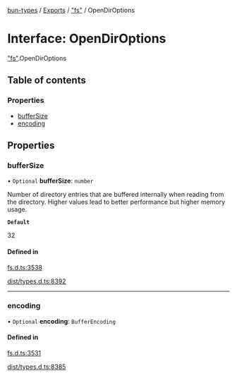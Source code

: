 [bun-types](https://github.com/oven-sh/bun-types/blob/master/api-docs/README.md) / [Exports](https://github.com/oven-sh/bun-types/blob/master/api-docs/modules.md) / ["fs"](https://github.com/oven-sh/bun-types/blob/master/api-docs/modules/fs_.md) / OpenDirOptions

# Interface: OpenDirOptions

["fs"](https://github.com/oven-sh/bun-types/blob/master/api-docs/modules/fs_.md).OpenDirOptions

## Table of contents

### Properties

- [bufferSize](https://github.com/oven-sh/bun-types/blob/master/api-docs/interfaces/fs_.OpenDirOptions.md#buffersize)
- [encoding](https://github.com/oven-sh/bun-types/blob/master/api-docs/interfaces/fs_.OpenDirOptions.md#encoding)

## Properties

### bufferSize

• `Optional` **bufferSize**: `number`

Number of directory entries that are buffered
internally when reading from the directory. Higher values lead to better
performance but higher memory usage.

**`Default`**

32

#### Defined in

[fs.d.ts:3538](https://github.com/valgaze/bun-types/blob/6f8dbf8/fs.d.ts#L3538)

[dist/types.d.ts:8392](https://github.com/valgaze/bun-types/blob/6f8dbf8/dist/types.d.ts#L8392)

___

### encoding

• `Optional` **encoding**: `BufferEncoding`

#### Defined in

[fs.d.ts:3531](https://github.com/valgaze/bun-types/blob/6f8dbf8/fs.d.ts#L3531)

[dist/types.d.ts:8385](https://github.com/valgaze/bun-types/blob/6f8dbf8/dist/types.d.ts#L8385)
